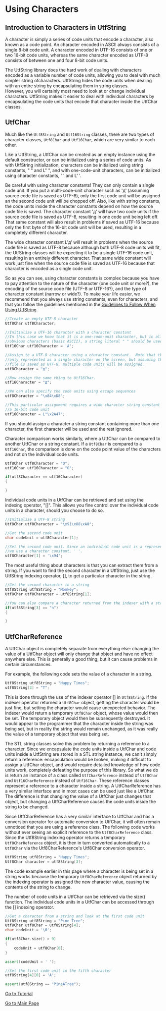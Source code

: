 # Using Characters

## Introduction to Characters in UtfString

A character is simply a series of code units that encode a character, also known as a code point.
An character encoded in ASCII always consists of a single 8-bit code unit.  A character encoded
in UTF-16 consists of one or two 16-bit code units, whereas the same character encoded as UTF-8
consists of between one and four 8-bit code units.

The UtfString library does the hard work of dealing with characters encoded as a variable number
of code units, allowing you to deal with much simpler string ofcharacters.  UtfString hides
the code units when dealing with an entire string by encapsulating them in string classes.  
However, you will certainly most need to look at or change individual characters.  UtfString makes
it easier to deal with individual characters by encapsulating the code units that encode that 
character inside the UtfChar classes.

## UtfChar

Much like the ```Utf8String``` and ```Utf16String``` classes, there are two types of character classes,
```Utf8Char``` and ```Utf16Char```, which are very similar to each other.

Like a UtfString, a UtfChar can be created as an empty instance using the default constructor,
or can be initialized using a series of code units.  As with UtfString initialization, characters
can be initialized using string constants, " " and L" ", and with one-code-unit characters, can 
be initialized using character constants, ' ' and L' '.  

Be careful with using character constants!  They can only contain a single code unit.  If you
put a multi-code-unit character such as 'д' (assuming source code file is saved as UTF-8),
only the first code unit will be assigned an the second code unit will be chopped off.  Also, 
like with string constants, the code units inside the character constants depend on how the
source code file is saved. The character constant 'д' will have two code units if 
the source code file is saved as UTF-8, resulting in one code unit being left off.  That 
same constant will also result in problems if saved as UTF-16 because only the first
byte of the 16-bit code unit will be used, resulting in a completely different character.

The wide character constant L'д' will result in problems when the source code file
is saved as UTF-8 because although both UTF-8 code units will fit, the UtfString classes
will be expecting it to be a single UTF-16 code unit, resulting in an entirely different
character.  That same wide constant will work just fine when the source code file is
saved as UTF-16 because that character is encoded as a single code unit.

So as you can see, using character constants is complex because you have to pay 
attention to the nature of the character (one code unit or more?), the encoding of
the source code file (UTF-8 or UTF-16?), and the type of character constant
(narrow or wide?). To make your life easier, we recommend that you always use
string constants, even for characters, and that you follow the guidelines mentioned
in the [Guidelines to Follow When Using UtfString](../usingsutfstringguidelines.md).

```Cpp
//Create an empty UTF-8 character
Utf8Char utf8Character;

//Initialize a UTF-16 character with a character constant
//In this case we know that it is a one-code-unit character, but in all but the most
//obvious characters (basic ASCII), a string literal " " should be used instead.
Utf16Char utf16Character = 'A';

//Assign to a UTF-8 character using a character constant.  Note that this character is
//only represented as a single character on the screen, but assuming the source code
//file is saved as UTF-8, multiple code units will be assigned.
utf8Character = "д";

//Now assign the same thing to Utf16Char. 
utf16Character = "д";

//We can also specify the code units using escape sequences
utf8Character = "\x84\xD8";

//This particular assignment requires a wide character string constant since we are specifying 
//a 16-bit code unit
utf16Character = L"\x2A47";
```

If you should assign a character a string constant containing more than one character, 
the first character will be used and the rest ignored.

Character comparison works similarly, where a UtfChar can be compared to another UtfChar
or a string constant.  If a ```Utf8Char``` is compared to a 
```Utf16Char```, the comparison is done on the code point value 
of the characters and not on the individual code units.

```Cpp
Utf8Char utf8Character = "O";
utf16Char utf16Character = "O";

if(utf8Character == utf16Character)
{

}
```

Individual code units in a UtfChar can be retrieved and set using the indexing operator, "[]".
This allows you fine control over the individual code units in a character, should you choose
to do so.

```Cpp
//Initialize a UTF-8 string
Utf8Char utf8Character = "\x91\x88\xA8";

//Get the second code unit
char codeUnit = utf8Character[1];

//Set the second code unit. Since an individual code unit is a represented by a char data type,
//we use a character constant, ' '.
utf8Character[1] = '\x94';
```

The most useful thing about characters is that you can extract them from a string.  If you
want to find the second character in a UtfString, just use the UtfString indexing operator,
[], to get a particular character in the string.

```Cpp
//Get the second character in a string
Utf8String utf8String = "Monkey";
Utf8Char utf8Character = utf8String[1];

//You can also compare a character returned from the indexer with a string literal
if(utf8String[3] == "n")
{

}
```

## UtfCharReference

A UtfChar object is completely separate from everything else: changing the value of a UtfChar 
object will only change that object and have no effect anywhere else.  This is generally a good
thing, but it can cause problems in certain circumstances.

For example, the following code sets the value of a character in a string.

```Cpp
Utf8String utf8String = "Happy Times";
utf8String[3] = "T";
```

This is done through the use of the indexer operator [] in ```Utf8String```.  If the indexer 
operator returned a ```Utf8Char``` object, getting the character would be just fine, but 
setting the character would cause unexpected behavior.  The indexer would return a temporary 
```Utf8Char``` object, whose value would then be set.  The temporary object would then be 
subsequently destroyed.  It would appear to the programmer that the character inside the string 
was being set, but in reality the string would remain 
unchanged, as it was really the value of a temporary object that was being set.

The STL string classes solve this problem by returning a reference to a character.  Since
we encapsulate the code units inside a UtfChar and code units inside a UtfString are
stored in a STL string instance, we can't simply return a reference: encapsulation would
be broken, making it difficult to assign a UtfChar object, and would require detailed knowledge of 
how code units work, completely defeating the purpose of this library.  So what we do is
return an instance of a class called ```UtfCharReference``` instead of ```Utf8Char``` and 
```Utf16CharReference``` instead of ```Utf16Char```. These reference classes represent a reference 
to a character inside a string.  A UtfCharReference has a very similar interface and in most cases can be
used just like a UtfChar.  The difference is that changing the value of a UtfChar just changes
that object, but changing a UtfCharReference causes the code units inside the string to be
changed.

Since UtfCharReference has a very similar interface to UtfChar and has a conversion operator
for automatic conversion to UtfChar, it will often remain unnoticed that you are using a 
reference class.  The following code works without ever seeing an explicit reference to
the ``Utf8CharReference`` class. Since the Utf8String indexing operator returns
a temporary ```Utf8CharReference``` object, it is then
in turn converted automatically to a ```Utf8Char``` via the 
Utf8CharReference's Utf8Char conversion operator.

```Cpp
Utf8String utf8String = "Happy Times";
Utf8Char character = utf8String[3];
```

The code example earlier in this page where a character 
is being set in a string works because the temporary ```Utf8CharReference``` object returned 
by the indexing operator is assigned the new character value, causing the contents of the 
string to change.

The number of code units in a UtfChar can be retrieved via the size() function.
The individual code units in a UtfChar can be accessed through the [] indexing operator.

```Cpp
//Get a character from a string and look at the first code unit
Utf8String utf8String = "Pine Tree";
Utf8Char utf8Char = utf8String[4];
char codeUnit = '\0';

if(utf8Char.size() > 0)
{
    codeUnit = utf8Char[0];
}	

assert(codeUnit = ' ');

//Set the first code unit in the fifth character
utf8String[4][0] = 'A';

assert(utf8String == "PineATree");
```

[Go to Tutorial](tutorial.md)

[Go to Main Page](/README.md)